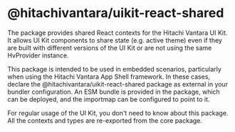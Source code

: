 # @hitachivantara/uikit-react-shared

The package provides shared React contexts for the Hitachi Vantara UI Kit. It allows UI Kit components to share state (e.g. active theme) even if they are built with different versions of the UI Kit or are not using the same HvProvider instance.

This package is intended to be used in embedded scenarios, particularly when using the Hitachi Vantara App Shell framework. In these cases, declare the @hitachivantara/uikit-react-shared package as external in your bundler configuration. An ESM bundle is provided in the package, which can be deployed, and the importmap can be configured to point to it.

For regular usage of the UI Kit, you don't need to know about this package. All the contexts and types are re-exported from the core package.
